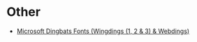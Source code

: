 <!--
# North American Indigenous Languages
## Iroquois (Haudenosaunee)
- [Oneida]()
# European
## Ireland
- [Shelta (Cant, Gammon)](Languages/Shelta.md)
# Sign Languages
- [Japanese Sign Language (JSL)](Languages/Sign-Langauge/Japanese-Sign-Langauge.md)
# Constructed
- [toki pona](Languages/Constructed/toki-pona.md)
- [Esperanto](Languages/Constructed/Esperanto.md)
- [Wenja](Languages/Constructed/Wenja.md)
--->

# Other

- [Microsoft Dingbats Fonts (Wingdings (1, 2 & 3) & Webdings)](languages/other/wingdings.md) <!-- 1. Finish Page 2. Anki Deck-->
<!--
- [Morse Code]()
- [NATO Phonetic Alphabet]()
- [Standard Galactic/Minecraft Enchantment Table Alphabet]()
- [Pig Latin]()
## Ciphers

- [A1Z26]()
-->
